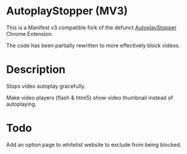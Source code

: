 # AutoplayStopper (MV3)
This is a Manifest v3 compatible fork of the defunct [AutoplayStopper](https://chromewebstore.google.com/detail/AutoplayStopper/ejddcgojdblidajhngkogefpkknnebdh) Chrome Extension.

The code has been partially rewritten to more effectively block videos.

# Description
Stops video autoplay gracefully.

Make video players (flash & html5) show video thumbnail instead of autoplaying.

# Todo
Add an option page to whitelist website to exclude from being blocked.
